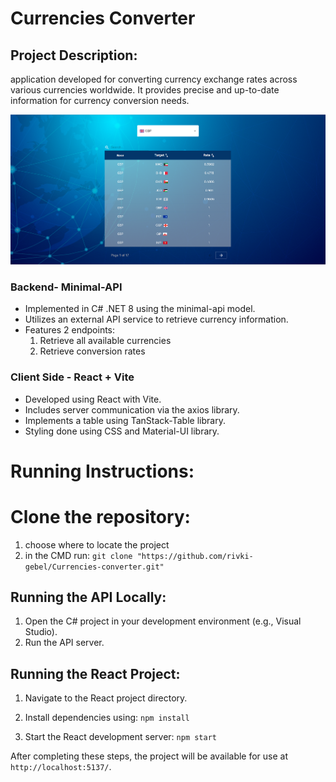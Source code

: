 # Currencies Converter
## Project Description:
 application developed for converting currency exchange rates across various currencies worldwide. It provides precise and up-to-date information for currency conversion needs.

![screenShot1](Frontend/screenShot.png)


### Backend- Minimal-API 
- Implemented in C# .NET 8 using the minimal-api model.
- Utilizes an external API service to retrieve currency information.
- Features 2 endpoints:  
    1. Retrieve all available currencies  
    2. Retrieve conversion rates


### Client Side - React + Vite
- Developed using React with Vite.
- Includes server communication via the axios library.
- Implements a table using TanStack-Table library.
- Styling done using CSS and Material-UI library.




# Running Instructions:
# Clone the repository:
1. choose where to locate the project
2. in the CMD run: `git clone "https://github.com/rivki-gebel/Currencies-converter.git"`
## Running the API Locally:
1. Open the C# project in your development environment (e.g., Visual Studio).
2. Run the API server.

## Running the React Project:
1. Navigate to the React project directory.

2. Install dependencies using:
`npm install`

3. Start the React development server:
`npm start`


After completing these steps, the project will be available for use at `http://localhost:5137/`.
